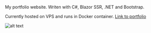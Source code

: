 My portfolio website. Writen with C#, Blazor SSR, .NET and Bootstrap.

Currently hosted on VPS and runs in Docker container.
[Link to portfolio](https://www.dimfolio.com)

![alt text](https://github.com/dimasalt/portfolio/tree/main/wwwroot/img/dimfolio.jpg "Main page")

